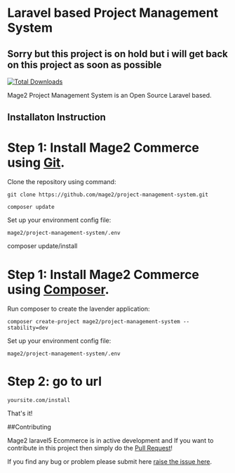 # Laravel based Project Management System


## Sorry but this project is on hold but i will get back on this project as soon as possible
[![Total Downloads](https://poser.pugx.org/mage2/project-management-system/downloads)](https://packagist.org/packages/mage2/project-management-system)

Mage2 Project Management System is an Open Source Laravel based.

## Installaton Instruction


# Step 1: Install Mage2 Commerce using [Git](https://git-scm.com/).

Clone the repository using command:

    git clone https://github.com/mage2/project-management-system.git

    composer update

Set up your environment config file:

    mage2/project-management-system/.env 

composer update/install
# Step 1: Install Mage2 Commerce using [Composer](https://getcomposer.org/download/).

Run composer to create the lavender application:

    composer create-project mage2/project-management-system --stability=dev
    
Set up your environment config file:

    mage2/project-management-system/.env    

# Step 2: go to url

    yoursite.com/install
    
    
That's it!


##Contributing


Mage2 laravel5 Ecommerce is in active development and If you want to contribute in this project then simply do the [Pull Request](https://github.com/mage2/project-management-system/pulls)!

If you find any bug or problem please submit here  [raise the issue here](https://github.com/mage2/project-management-system/issues/new).


